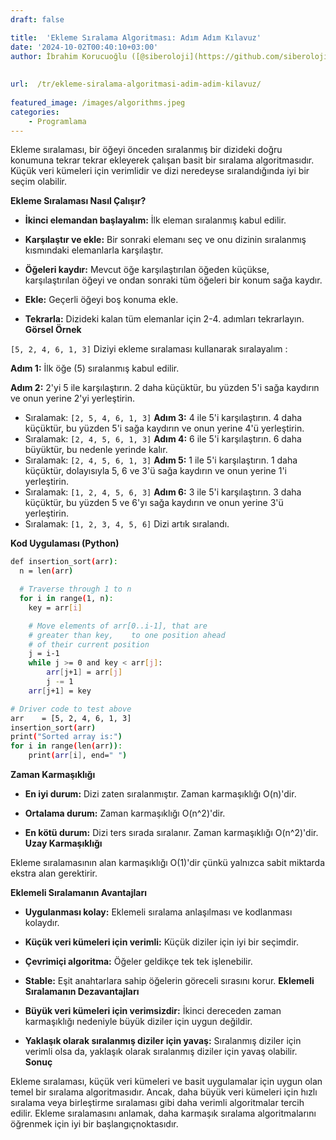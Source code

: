 ```yaml
---
draft: false

title:  'Ekleme Sıralama Algoritması: Adım Adım Kılavuz'
date: '2024-10-02T00:40:10+03:00'
author: İbrahim Korucuoğlu ([@siberoloji](https://github.com/siberoloji))
 
 
url:  /tr/ekleme-siralama-algoritmasi-adim-adim-kilavuz/
 
featured_image: /images/algorithms.jpeg
categories:
    - Programlama
---
```

Ekleme sıralaması, bir öğeyi önceden sıralanmış bir dizideki doğru konumuna tekrar tekrar ekleyerek çalışan basit bir sıralama algoritmasıdır. Küçük veri kümeleri için verimlidir ve dizi neredeyse sıralandığında iyi bir seçim olabilir.

**Ekleme Sıralaması Nasıl Çalışır?**
* **İkinci elemandan başlayalım:**  İlk eleman sıralanmış kabul edilir.

* **Karşılaştır ve ekle:**  Bir sonraki elemanı seç ve onu dizinin sıralanmış kısmındaki elemanlarla karşılaştır.

* **Öğeleri kaydır:**  Mevcut öğe karşılaştırılan öğeden küçükse, karşılaştırılan öğeyi ve ondan sonraki tüm öğeleri bir konum sağa kaydır.

* **Ekle:**  Geçerli öğeyi boş konuma ekle.

* **Tekrarla:**  Dizideki kalan tüm elemanlar için 2-4. adımları tekrarlayın.
**Görsel Örnek**

`[5, 2, 4, 6, 1, 3]` Diziyi ekleme sıralaması kullanarak sıralayalım  :

**Adım 1:**  İlk öğe (5) sıralanmış kabul edilir.

**Adım 2:**  2'yi 5 ile karşılaştırın. 2 daha küçüktür, bu yüzden 5'i sağa kaydırın ve onun yerine 2'yi yerleştirin.
* Sıralamak: `[2, 5, 4, 6, 1, 3]`
**Adım 3:**  4 ile 5'i karşılaştırın. 4 daha küçüktür, bu yüzden 5'i sağa kaydırın ve onun yerine 4'ü yerleştirin.
* Sıralamak: `[2, 4, 5, 6, 1, 3]`
**Adım 4:**  6 ile 5'i karşılaştırın. 6 daha büyüktür, bu nedenle yerinde kalır.
* Sıralamak: `[2, 4, 5, 6, 1, 3]`
**Adım 5:**  1 ile 5'i karşılaştırın. 1 daha küçüktür, dolayısıyla 5, 6 ve 3'ü sağa kaydırın ve onun yerine 1'i yerleştirin.
* Sıralamak: `[1, 2, 4, 5, 6, 3]`
**Adım 6:**  3 ile 5'i karşılaştırın. 3 daha küçüktür, bu yüzden 5 ve 6'yı sağa kaydırın ve onun yerine 3'ü yerleştirin.
* Sıralamak: `[1, 2, 3, 4, 5, 6]`
Dizi artık sıralandı.

**Kod Uygulaması (Python)**
```bash
def insertion_sort(arr):
  n = len(arr)

  # Traverse through 1 to n
  for i in range(1, n):
    key = arr[i]

    # Move elements of arr[0..i-1], that are
    # greater than key,    to one position ahead
    # of their current position
    j = i-1
    while j >= 0 and key < arr[j]:
        arr[j+1] = arr[j]
        j -= 1
    arr[j+1] = key

# Driver code to test above
arr    = [5, 2, 4, 6, 1, 3]
insertion_sort(arr)
print("Sorted array is:")
for i in range(len(arr)):
    print(arr[i], end=" ")
```

**Zaman Karmaşıklığı**
* **En iyi durum:**  Dizi zaten sıralanmıştır. Zaman karmaşıklığı O(n)'dir.

* **Ortalama durum:**  Zaman karmaşıklığı O(n^2)'dir.

* **En kötü durum:**  Dizi ters sırada sıralanır. Zaman karmaşıklığı O(n^2)'dir.
**Uzay Karmaşıklığı**

Ekleme sıralamasının alan karmaşıklığı O(1)'dir çünkü yalnızca sabit miktarda ekstra alan gerektirir.

**Eklemeli Sıralamanın Avantajları**
* **Uygulanması kolay:**  Eklemeli sıralama anlaşılması ve kodlanması kolaydır.

* **Küçük veri kümeleri için verimli:**  Küçük diziler için iyi bir seçimdir.

* **Çevrimiçi algoritma:**  Öğeler geldikçe tek tek işlenebilir.

* **Stable:**  Eşit anahtarlara sahip öğelerin göreceli sırasını korur.
**Eklemeli Sıralamanın Dezavantajları**
* **Büyük veri kümeleri için verimsizdir:**  İkinci dereceden zaman karmaşıklığı nedeniyle büyük diziler için uygun değildir.

* **Yaklaşık olarak sıralanmış diziler için yavaş:**  Sıralanmış diziler için verimli olsa da, yaklaşık olarak sıralanmış diziler için yavaş olabilir.
**Sonuç**

Ekleme sıralaması, küçük veri kümeleri ve basit uygulamalar için uygun olan temel bir sıralama algoritmasıdır. Ancak, daha büyük veri kümeleri için hızlı sıralama veya birleştirme sıralaması gibi daha verimli algoritmalar tercih edilir. Ekleme sıralamasını anlamak, daha karmaşık sıralama algoritmalarını öğrenmek için iyi bir başlangıç ​​noktasıdır.
